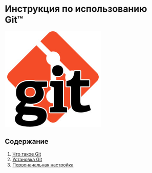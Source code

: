 # Инструкция по использованию Git™

![](./assets/git_lgo.jpg)


## Содержание

1. [Что такое Git](./about.md)
2. [Установка Git](./install.md)
3. [Первоначальная настройка](./config.md)
